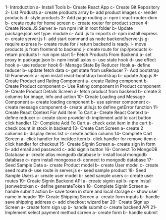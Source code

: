 1-  Introduction
    a-  Install Tools
    b-  Create React App
    c-  Create Git Repository
2-  List Products
    a-  create products array
    b-  add product images
    c-  render products
    d-  style products
3-  Add page routing
    a-  npm i react-router-dom
    b-  create route for home screen
    c-  create router for product screen
4-  Create Node.JS Server
    a-  run npm init in root folder
    b-  Update package.json set type: module
    c-  Add .js to imports
    d-  npm install express
    e-  create server.js
    f-  add start command as node backend/server.js
    g-  require express
    h-  create route for / return backend is ready.
    i-  move products.js from frontend to backend
    j-  create route for /api/products
    k-  return products
    l-  run npm start
5-  Fetch Products From Backend
    a-  set proxy in package.json
    b-  npm install axios
    c-  use state hook
    d-  use effect hook
    e-  use reducer hook
6-  Manage State By Reducer Hook
    a-  define reducer
    b-  update fetch data
    c-  get state from usReducer
7-  Add bootstrap UI Framework
    a-  npm install react-bootstrap bootstrap
    b-  update App.js
8-  Create Product and Rating Component
    a-  create Rating component
    b-  Create Product component
    c-  Use Rating component in Product component
9-  Create Product Details Screen
    a-  fetch product from backend
    b-  create 3 columns for image, info and action
10- Create Loading and Message Component
    a-  create loading component
    b-  use spinner component
    c-  create message component
    d-  create utils.js to define getError function
11- Create React Context For Add Item To Cart
    a-  Create React Context
    b-  define reducer
    c-  create store provider
    d-  implement add to cart button click handler
12- Complete Add To Cart
    a-  check exist item in the cart
    b-  check count in stock in backend
13- Create Cart Screen
    a-  create 2 columns
    b-  display items list
    c-  create action column
14- Complete Cart Screen
    a-  click handler for inc/dec item
    b-  click handler for remove item
    c-  click handler for checkout
15- Create Signin Screen
    a-  create sign in form
    b-  add email and password
    c-  add signin button
16- Connect To MongoDB Database
    a- create atlas mongodb database
    b- install local mongodb database
    c- npm install mongoose
    d- connect to mongodb database
17- Seed Sample Data
    a- create Product model
    b- create User model
    c- create seed route
    d- use route in server.js
    e- seed sample product
18- Seed Sample Users
    a- create user model
    b- seed sample users
    c- create user routes
19- Create Signin Backend API
     a- create signin api
     b- npm install jsonwebtoken
     c- define generateToken
18- Complete Signin Screen
    a- handle submit action
    b- save token in store and local storage
    c- show user name in header
19- Create Shipping Screen
    a- create form inputs
    b- handle save shipping address
    c- add checkout wizard bar
20- Create Sign up Screen
    a- create form sign up
    b- handle submit
    c- create backend API
21- Implement select payment method screen
    a- create form
    b- handle submit